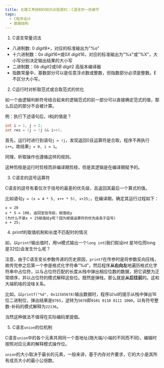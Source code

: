 ```yaml
---
title: 北理工考研885知识点拾遗01：C语言的一些细节
tags: 
  - C程序设计
  - 数据结构
---
```


1. C语言常量词法

- 八进制数: $0\ digit8*$，对应的标准输出为"%o"
- 十六进制数：$0x\ digit16*$或$0X\ digit16$，对应的标准输出为"%x"或"%X"，大小写分别决定输出结果的大小写
- 二进制数：$0b\ digit2$或$0B\ digit2$ 高版本编译器
- 指数常量中，基数部分可以是任意浮点数或整数，但指数部分必须是整数。E不区分大小写。

2. C运行时对析取范式或合取范式的优化

如一个由逻辑判断符号结合起来的逻辑范式的前一部分可以直接确定范式的值，那么后边的部分不会被计算。

例：执行下述语句后，i和j的值是？

```c
int i = 1, j = 2;
int res = (j = !j && i++);
```

首先，运行时进行到语句`j = !j`，发现返回0且运算符是合取，程序不再执行`i++`。故结果`j = 0, i = 1`。

同理，析取操作也遵循这样的规则。

这种剪枝是运行时剪枝而非编译期剪枝，但是其逻辑是在编译期赋予的。

3. C语言的逗号运算符

C语言的逗号有着仅次于括号的最差的优先级，且返回其最后一个算式的值。

比如语句`y = (x = 4 * 5, x++ * 5), x+25;`，在编译期，确定其运行过程如下：

```
x = 20
x * 5 = 100, 返回至括号前，赋值给y 
(为什么不是x + 25赋值给y呢？因为赋值运算符的优先级高于逗号)
x + 25;
```

4. printf的取值机制和长度不匹配时的情况

如，以`printf`输出值时，用`%d`模式输出一个`long int`(我们假设int 是16位而long 是32位)会发生什么呢？

注意，由于C语言变长参数传递的历史原因，`printf`在传参时是将参数反向压栈，故传完参之后第一个参是格式化字符串"%d"，然后程序**从右向左**地遍历格式化字符串中占位符，以与占位符匹配的长度从栈中弹出相应位数的数据，把它调整为正常顺序，并以占位符的模式解释这些位。既然是弹栈，那么就是**从后往前**的。这和大端机啥的没啥关系。

比如，以`printf("%d", 0x12345678)`输出数据时，程序以`%d`的提示从栈中弹出16位二进制位，弹出结果是`8765`，逆转为`5678`即`0101 0110 0111 1000`，以有符号整数-补码的模式解释为`22136`。

当然这种做法不值得在实际编码里提倡。

5. C语言`union`的位机制

C语言`union`中的各个元素共用同一个首地址(随大端/小端的不同而不同)，编辑时按照对应元素的解释模式操作位。

`union`的大小取决于最长的元素，一般来讲，基于内存对齐要求，它的大小是其所有成员大小的最小公倍数。